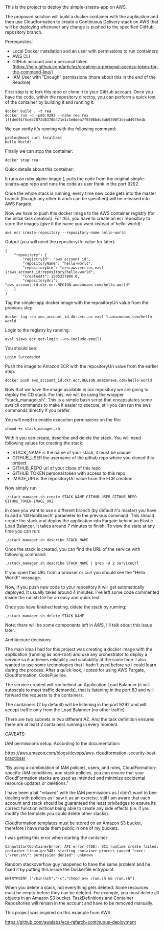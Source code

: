 This is the project to deploy the simple-sinatra-app on AWS.

The proposed solution will build a docker container with the
application and then use Cloudformation to create a Continuous
Delivery stack on AWS that will be deploying whenever any change is
pushed to the specified GitHub repository branch.


Prerequisites:
- Local Docker installation and an user with permissions to run containers
- AWS CLI
- GitHub account and a personal token (https://help.github.com/articles/creating-a-personal-access-token-for-the-command-line/)
- IAM User with "Enough" permissions (more about this in the end of
  the Readme)

First step is to fork this repo or clone it to your GitHub
account. Once you have the code, within the repository directoy, you
can perform a quick test of the container by building it and running
it:

```
docker build . -t rea
docker run -d -p80:9292 --name rea rea
1ffded91f5ceb7872d8370b471e1c5e8dea7f9598bdc8ab9500f3cead4976e1b
```

We can verify it's running with the following command:
```
pabloc@mac$ curl localhost
Hello World!
```
Finally we can stop the container:

```
docker stop rea
```


Quick details about this container:

It runs an ruby:alpine image (, pulls the code from the original
simple-sinatra-app repo and runs the code as user frank in the port
9292.

Once the whole stack is running, every time new code gets into the
master branch (though any other branch can be specified) will be
released into AWS Fargate.



Now we have to push this docker image to the AWS container registry
(for the initial task creation). For this, you have to create an ecr
repository to store the images (give it the name you want instead of hello-world):
```
aws ecr create-repository --repository-name hello-world
```

Output (you will need the repositoryUri value for later):
```
{
    "repository": {
        "registryId": "aws_account_id",
        "repositoryName": "hello-world",
        "repositoryArn": "arn:aws:ecr:us-east-1:aws_account_id:repository/hello-world",
        "createdAt": 1505337806.0,
        "repositoryUri": "aws_account_id.dkr.ecr.REGION.amazonaws.com/hello-world"
    }
}
```
Tag the simple-app  docker image with the repositoryUri value from the
previous step.

```
docker tag rea aws_account_id.dkr.ecr.us-east-1.amazonaws.com/hello-world
```

Login to the registry by running:
```
eval $(aws ecr get-login --no-include-email)
```

You should see:
```
Login Succededed
```

Push the image to Amazon ECR with the repositoryUri value from the earlier step.
```
docker push aws_account_id.dkr.ecr.REGION.amazonaws.com/hello-world

```

Now that we have the image available in our repository we are going to
deploy the CD stack. For this, we will be using the wrapper
"stack_manager.sh". This is a simple bash script that encapsulates
some aws cli commands to make it easier to execute, still you can run
the aws commands directly if you prefer.

You will need to enable execution permissions on the file:
```
chmod +x stack_manager.sh
```

With it you can create, describe and delete the stack. You will need
following values for creating the stack:
- STACK_NAME is the name of your stack, it must be unique
- GITHUB_USER the username of the github repo where you cloned this project
- GITHUB_REPO url of your clone of this repo
- GITHUB_TOKEN personal token with access to this repo
- IMAGE_URI is the repositoryUri value from the ECR creation

Now simply run

```
./stack_manager.sh create STACK_NAME GITHUB_USER GITHUB_REPO GITHUB_TOKEN IMAGE_URI
```

In case you want to use a different branch (by default it's master)
you have to add a 'GitHubBranch' parameter to the previous command.
This should create the stack and deploy the application into Fargate
behind an Elastic Load Balancer. It takes around 7 minutes to
finish. To view the state at any time you can run:

```
./stack_manager.sh describe STACK_NAME
```

Once the stack is created, you can find the URL of the service with
following command:

```
./stack_manager.sh describe STACK_NAME | grep -A 2 ServiceUrl
```

If you open this URL from a browser or curl you should see the "Hello
World!" message.


Now, if you push new code to your repository it will get automatically
deployed. It usually takes around 4 minutes. I've left some code
commented inside the run.sh file for an easy and quick test.


Once you have finished testing, delete the stack by running:
```
./stack_manager.sh delete STACK_NAME
```

Note: there will be some components left in AWS, I'll talk about this
issue later.



Architecture decisions:

The main idea I had for this project was creating a docker image with
the application (running as non-root) and use any orchestrator to
deploy a service so it achieves reliability and scalability at the
same time. I also wanted to use some technologies that I hadn't used
before so I could learn during the process. After a quick look, I opted
for using AWS Fargate, Cloudformation, CodePipeline.

The service created will run behind an Application Load Balancer (it will
autoscale to meet traffic demands), that is
listening in the port 80 and will forward the requests to the
containers. 

The containers (2 by default) will be listening in the port 9292 and
will accept traffic only from the Load Balancer (no other traffic).

There are two subnets in two different AZ. And the task definition
ensures there are at least 2 containers running in every moment.



CAVEATS:


IAM permissions setup. According to the documentation:

https://aws.amazon.com/blogs/devops/aws-cloudformation-security-best-practices/

"By using a combination of IAM policies, users, and roles, CloudFormation-specific IAM conditions, and stack policies, you can ensure that your CloudFormation stacks are used as intended and minimize accidental resource updates or deletions."

I have been a bit "relaxed" with the IAM permissions as I didn't want
to bee dealing with policies as I saw it as an exercise, still I am
aware that each account and stack should be guaranteed the least
priviledges to ensure its correct function without being able to
create any side effects (i.e. if you modify the template you could
delete other stacks).


Cloudformation templates must be stored on an Amazon S3 bucket,
therefore I have made them public in one of my buckets.


I was getting this error when starting the container:
```
CannotStartContainerError: API error (400): OCI runtime create failed: container_linux.go:348: starting container process caused "exec: \"/run.sh\": permission denied": unknown 
```

Random stackoverflow guy happened to have the same problem and he
fixed it by putting this inside the Dockerfile entrypoint:
```
ENTRYPOINT ["/bin/ash","-c","chmod a+x /run.sh && /run.sh"]
```


When you delete a stack, not everything gets deleted. Some resources
must be empty before they can be deleted. For example, you must delete
all objects in an Amazon S3 bucket. TaskDefinitions and Container
Repositories will remain in the account and have to be removed manually.



This project was inspired on this example from AWS:

https://github.com/awslabs/ecs-refarch-continuous-deployment

